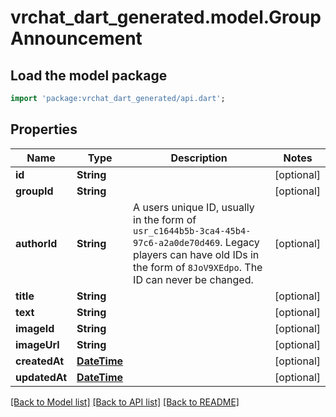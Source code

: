 # vrchat_dart_generated.model.GroupAnnouncement

## Load the model package
```dart
import 'package:vrchat_dart_generated/api.dart';
```

## Properties
Name | Type | Description | Notes
------------ | ------------- | ------------- | -------------
**id** | **String** |  | [optional] 
**groupId** | **String** |  | [optional] 
**authorId** | **String** | A users unique ID, usually in the form of `usr_c1644b5b-3ca4-45b4-97c6-a2a0de70d469`. Legacy players can have old IDs in the form of `8JoV9XEdpo`. The ID can never be changed. | [optional] 
**title** | **String** |  | [optional] 
**text** | **String** |  | [optional] 
**imageId** | **String** |  | [optional] 
**imageUrl** | **String** |  | [optional] 
**createdAt** | [**DateTime**](DateTime.md) |  | [optional] 
**updatedAt** | [**DateTime**](DateTime.md) |  | [optional] 

[[Back to Model list]](../README.md#documentation-for-models) [[Back to API list]](../README.md#documentation-for-api-endpoints) [[Back to README]](../README.md)


